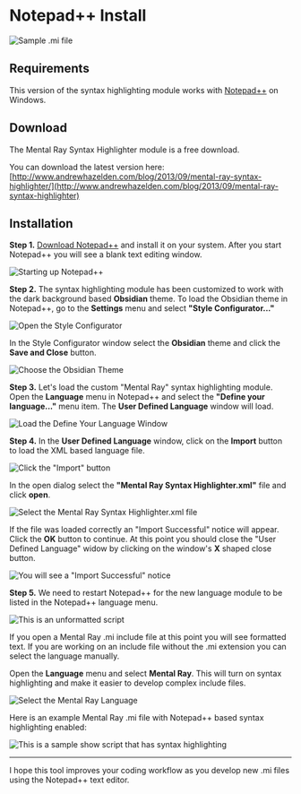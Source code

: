 # Notepad++ Install #

![Sample .mi file](http://www.andrewhazelden.com/projects/mental-ray-syntax-highlighter/images/mental_ray_syntax_highlighter.png)

## Requirements ##

This version of the syntax highlighting module works with [Notepad++](https://notepad-plus-plus.org/download/) on Windows.

## Download ##

The Mental Ray Syntax Highlighter module is a free download.

You can download the latest version here:   
[http://www.andrewhazelden.com/blog/2013/09/mental-ray-syntax-highlighter/](http://www.andrewhazelden.com/blog/2013/09/mental-ray-syntax-highlighter)

## Installation ##

**Step 1.**  [Download Notepad++](http://notepad-plus-plus.org/download/v6.4.5.html) and install it on your system. After you start Notepad++ you will see a blank text editing window.

![Starting up Notepad++](http://www.andrewhazelden.com/projects/mental-ray-syntax-highlighter/images/1_notepad++_UI_start.png)

**Step 2.**  The syntax highlighting module has been customized to work with the dark background based **Obsidian** theme. To load the Obsidian theme in Notepad++, go to the **Settings** menu and select **"Style Configurator..."**

![Open the Style Configurator](http://www.andrewhazelden.com/projects/mental-ray-syntax-highlighter/images/2_style_configurator.png)

In the Style Configurator window select the **Obsidian** theme and click the **Save and Close** button.

![Choose the Obsidian Theme](http://www.andrewhazelden.com/projects/mental-ray-syntax-highlighter/images/3_style_configurator_obsidian.png)

**Step 3.** Let's load the custom "Mental Ray" syntax highlighting module. Open the **Language** menu in Notepad++ and select the **"Define your language..."** menu item. The **User Defined Language** window will load.

![Load the Define Your Language Window](http://www.andrewhazelden.com/projects/mental-ray-syntax-highlighter/images/4_define_your_language.png)


**Step 4.** In the **User Defined Language** window, click on the **Import** button to load the XML based language file.

![Click the "Import" button](http://www.andrewhazelden.com/projects/mental-ray-syntax-highlighter/images/5_import_a_language.png)

In the open dialog select the **"Mental Ray Syntax Highlighter.xml"** file and click **open**.

![Select the Mental Ray Syntax Highlighter.xml file ](http://www.andrewhazelden.com/projects/mental-ray-syntax-highlighter/images/6_select_the_language_file.png)

If the file was loaded correctly an "Import Successful" notice will appear.  Click the **OK** button to continue. At this point you should close the "User Defined Language" widow by clicking on the window's **X** shaped close button.

![You will see a "Import Successful" notice](http://www.andrewhazelden.com/projects/mental-ray-syntax-highlighter/images/7_import_success.png)

**Step 5.**  We need to restart Notepad++ for the new language module to be listed in the Notepad++ language menu.

![This is an unformatted script](http://www.andrewhazelden.com/projects/mental-ray-syntax-highlighter/images/8_unstyled_text.png)

If you open a Mental Ray .mi include file at this point you will see formatted text. If you are working on an include file without the .mi extension you can select the language manually.

Open the **Language** menu and select **Mental Ray**. This will turn on syntax highlighting and make it easier to develop complex include files.

![Select the Mental Ray Language](http://www.andrewhazelden.com/projects/mental-ray-syntax-highlighter/images/9_select_the_language.png)


Here is an example Mental Ray .mi file with Notepad++ based syntax highlighting enabled:

![This is a sample show script that has syntax highlighting](http://www.andrewhazelden.com/projects/mental-ray-syntax-highlighter/images/10_highlighted_mental_ray.png)

* * *

I hope this tool improves your coding workflow as you develop new .mi files using the Notepad++ text editor.
